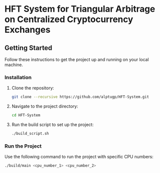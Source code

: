 # HFT System for Triangular Arbitrage on Centralized Cryptocurrency Exchanges

## Getting Started

Follow these instructions to get the project up and running on your local machine.

### Installation

1. Clone the repository:

    ```bash
    git clone --recursive https://github.com/alptugp/HFT-System.git
    ```

2. Navigate to the project directory:

    ```bash
    cd HFT-System
    ```

3. Run the build script to set up the project:

    ```bash
    ./build_script.sh
    ```

### Run the Project 

Use the following command to run the project with specific CPU numbers:

```bash
./build/main <cpu_number_1> <cpu_number_2>

